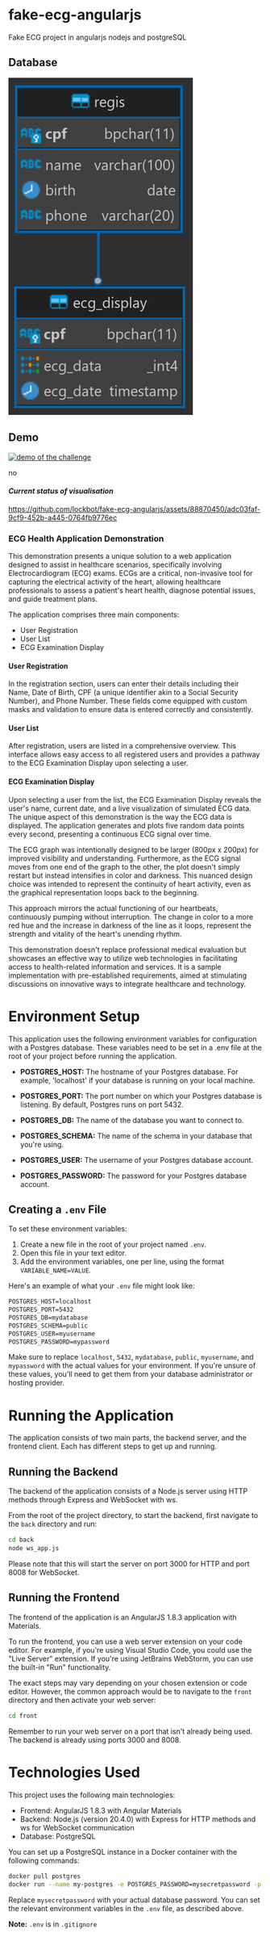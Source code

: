 # fake-ecg-angularjs
Fake ECG project in angularjs nodejs and postgreSQL


## Database
![ecg_db](ecg_db.png)


## Demo
[![demo of the challenge](ecg_thumbnail.gif)](https://drive.google.com/file/d/1_878roeU_hJPNIUDepr8CehWXfrg0Y57/preview)

no<br>

#### <i>Current status of visualisation</i>
https://github.com/lockbot/fake-ecg-angularjs/assets/88870450/adc03faf-9cf9-452b-a445-0764fb9776ec

### ECG Health Application Demonstration

This demonstration presents a unique solution to a web application designed to assist in healthcare scenarios, specifically involving Electrocardiogram (ECG) exams. ECGs are a critical, non-invasive tool for capturing the electrical activity of the heart, allowing healthcare professionals to assess a patient's heart health, diagnose potential issues, and guide treatment plans.

The application comprises three main components:

- User Registration
- User List
- ECG Examination Display

#### User Registration
In the registration section, users can enter their details including their Name, Date of Birth, CPF (a unique identifier akin to a Social Security Number), and Phone Number. These fields come equipped with custom masks and validation to ensure data is entered correctly and consistently.

#### User List
After registration, users are listed in a comprehensive overview. This interface allows easy access to all registered users and provides a pathway to the ECG Examination Display upon selecting a user.

#### ECG Examination Display
Upon selecting a user from the list, the ECG Examination Display reveals the user's name, current date, and a live visualization of simulated ECG data. The unique aspect of this demonstration is the way the ECG data is displayed. The application generates and plots five random data points every second, presenting a continuous ECG signal over time.

The ECG graph was intentionally designed to be larger (800px x 200px) for improved visibility and understanding. Furthermore, as the ECG signal moves from one end of the graph to the other, the plot doesn't simply restart but instead intensifies in color and darkness. This nuanced design choice was intended to represent the continuity of heart activity, even as the graphical representation loops back to the beginning.

This approach mirrors the actual functioning of our heartbeats, continuously pumping without interruption. The change in color to a more red hue and the increase in darkness of the line as it loops, represent the strength and vitality of the heart's unending rhythm.

This demonstration doesn't replace professional medical evaluation but showcases an effective way to utilize web technologies in facilitating access to health-related information and services. It is a sample implementation with pre-established requirements, aimed at stimulating discussions on innovative ways to integrate healthcare and technology.


# Environment Setup

This application uses the following environment variables for configuration with a Postgres database. These variables need to be set in a .env file at the root of your project before running the application.

- **POSTGRES_HOST:** The hostname of your Postgres database. For example, 'localhost' if your database is running on your local machine.

- **POSTGRES_PORT:** The port number on which your Postgres database is listening. By default, Postgres runs on port 5432.

- **POSTGRES_DB:** The name of the database you want to connect to.

- **POSTGRES_SCHEMA:** The name of the schema in your database that you're using.

- **POSTGRES_USER:** The username of your Postgres database account.

- **POSTGRES_PASSWORD:** The password for your Postgres database account.

## Creating a `.env` File

To set these environment variables:

1. Create a new file in the root of your project named `.env`.
2. Open this file in your text editor.
3. Add the environment variables, one per line, using the format `VARIABLE_NAME=VALUE`.

Here's an example of what your `.env` file might look like:

```
POSTGRES_HOST=localhost
POSTGRES_PORT=5432
POSTGRES_DB=mydatabase
POSTGRES_SCHEMA=public
POSTGRES_USER=myusername
POSTGRES_PASSWORD=mypassword
```

Make sure to replace `localhost`, `5432`, `mydatabase`, `public`, `myusername`, and `mypassword` with the actual values for your environment. If you're unsure of these values, you'll need to get them from your database administrator or hosting provider.

# Running the Application

The application consists of two main parts, the backend server, and the frontend client. Each has different steps to get up and running.

## Running the Backend

The backend of the application consists of a Node.js server using HTTP methods through Express and WebSocket with ws.

From the root of the project directory, to start the backend, first navigate to the `back` directory and run:

```bash
cd back
node ws_app.js
```

Please note that this will start the server on port 3000 for HTTP and port 8008 for WebSocket.

## Running the Frontend

The frontend of the application is an AngularJS 1.8.3 application with Materials.

To run the frontend, you can use a web server extension on your code editor. For example, if you're using Visual Studio Code, you could use the "Live Server" extension. If you're using JetBrains WebStorm, you can use the built-in "Run" functionality.

The exact steps may vary depending on your chosen extension or code editor. However, the common approach would be to navigate to the `front` directory and then activate your web server:

```bash
cd front
```

Remember to run your web server on a port that isn't already being used. The backend is already using ports 3000 and 8008.

# Technologies Used

This project uses the following main technologies:

- Frontend: AngularJS 1.8.3 with Angular Materials
- Backend: Node.js (version 20.4.0) with Express for HTTP methods and ws for WebSocket communication
- Database: PostgreSQL

You can set up a PostgreSQL instance in a Docker container with the following commands:

```bash
docker pull postgres
docker run --name my-postgres -e POSTGRES_PASSWORD=mysecretpassword -p 5432:5432 -d postgres
```

Replace `mysecretpassword` with your actual database password. You can set the relevant environment variables in the `.env` file, as described above.

**Note:** `.env` is in `.gitignore`
